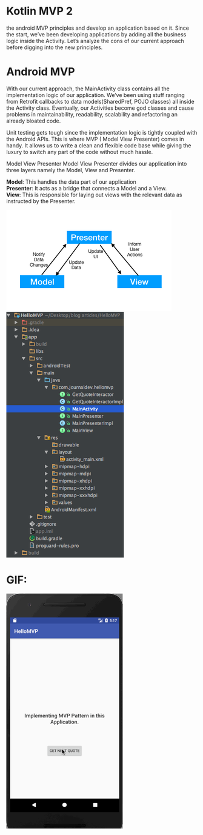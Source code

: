 Kotlin MVP 2
=========================
the android MVP principles and develop an application based on it. Since the start, we’ve been developing applications
by adding all the business logic inside the Activity. Let’s analyze the cons of our current approach before digging into
the new principles.    





Android MVP
========================
With our current approach, the MainActivity class contains all the implementation logic of our application. We’ve been using stuff ranging from Retrofit callbacks to data models(SharedPref, POJO classes) all inside the Activity class.
Eventually, our Activities become god classes and cause problems in maintainability, readability, scalability and refactoring an already bloated code.

Unit testing gets tough since the implementation logic is tightly coupled with the Android APIs. This is where MVP ( Model View Presenter) comes in handy. It allows us to write a clean and flexible code base while giving the luxury to switch any part of the code without much hassle.

Model View Presenter
Model View Presenter divides our application into three layers namely the Model, View and Presenter.

**Model**: This handles the data part of our application  
**Presenter**: It acts as a bridge that connects a Model and a View.  
**View**: This is responsible for laying out views with the relevant data as instructed by the Presenter.  


<img src="android-mvp-flow.png" />          

<img src="android-hello-mvp-structure.png" />

GIF:
================

<img src="android-mvp-pattern-output.gif">

